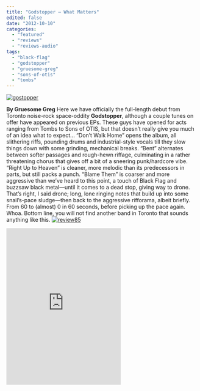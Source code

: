 ```yaml
---
title: "Godstopper – What Matters"
edited: false
date: "2012-10-10"
categories:
  - "featured"
  - "reviews"
  - "reviews-audio"
tags:
  - "black-flag"
  - "godstopper"
  - "gruesome-greg"
  - "sons-of-otis"
  - "tombs"
---
```


[![](http://www.hellbound.ca/wp-content/uploads/2012/10/gostopper.jpg "gostopper")](http://www.hellbound.ca/2012/10/godstopper-what-matters/gostopper/)

**By Gruesome Greg** Here we have officially the full-length debut from Toronto noise-rock space-oddity **Godstopper**, although a couple tunes on offer have appeared on previous EPs. These guys have opened for acts ranging from Tombs to Sons of OTIS, but that doesn’t really give you much of an idea what to expect... “Don’t Walk Home” opens the album, all slithering riffs, pounding drums and industrial-style vocals till they slow things down with some grinding, mechanical breaks. “Bent” alternates between softer passages and rough-hewn riffage, culminating in a rather threatening chorus that gives off a bit of a sneering punk/hardcore vibe. “Right Up to Heaven” is cleaner, more melodic than its predecessors in parts, but still packs a punch. “Blame Them” is coarser and more aggressive than we’ve heard to this point, a touch of Black Flag and buzzsaw black metal—until it comes to a dead stop, giving way to drone. That’s right, I said drone; long, lone ringing notes that build up into some snail’s-pace sludge—then back to the aggressive rifforama, albeit briefly. From 60 to (almost) 0 in 60 seconds, before picking up the pace again. Whoa. Bottom line, you will not find another band in Toronto that sounds anything like this. [![](http://www.hellbound.ca/wp-content/uploads/2009/08/review85.png "review85")](http://www.hellbound.ca/2009/08/artillery-when-death-comes/review85-3/)

<iframe width="300" height="410" style="position: relative; display: block; width: 300px; height: 410px;" src="http://bandcamp.com/EmbeddedPlayer/v=2/album=1267526016/size=grande3/bgcol=FFFFFF/linkcol=4285BB/" allowtransparency="true" frameborder="0"><a href="http://godstopper.bandcamp.com/album/what-matters">What Matters by Godstopper</a></iframe>
